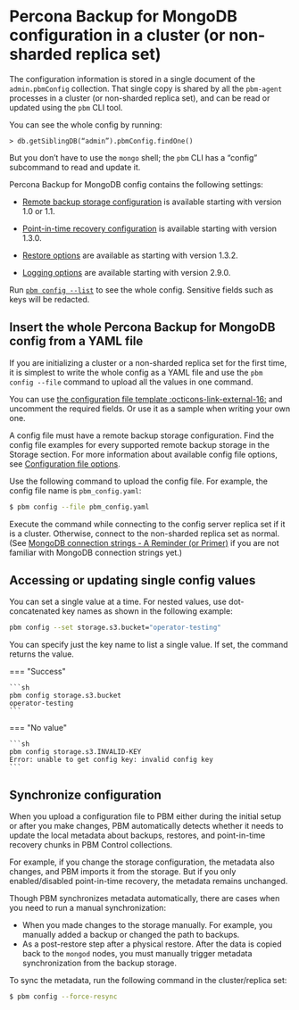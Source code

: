 # Percona Backup for MongoDB configuration in a cluster (or non-sharded replica set)

The configuration information is stored in a single document of the `admin.pbmConfig` collection. That single copy is shared by all the `pbm-agent` processes in a cluster (or non-sharded replica set), and can be read or updated using the `pbm` CLI tool.

You can see the whole config by running:

```{.javascript  data-prompt=">"}
> db.getSiblingDB(“admin”).pbmConfig.findOne()
```

But you don’t have to use the `mongo` shell; the `pbm` CLI has a “config” subcommand to read and update it.

Percona Backup for MongoDB config contains the following settings:

* [Remote backup storage configuration](configuration-options.md) is available starting with version 1.0 or 1.1.

* [Point-in-time recovery configuration](pitr-options.md) is available starting with version 1.3.0.

* [Restore options](restore-options.md) are available as starting with version 1.3.2.

* [Logging options](logging-options.md) are available starting with version 2.9.0.


Run [`pbm config --list`](../reference/pbm-commands.md#pbm-config) to see the whole config. Sensitive fields such as keys will be redacted.

## Insert the whole Percona Backup for MongoDB config from a YAML file

If you are initializing a cluster or a non-sharded replica set for the first time, it is simplest to write the whole config as a YAML file and use the
`pbm config --file` command to upload all the values in one command.

You can use [the configuration file template :octicons-link-external-16:](https://github.com/percona/percona-backup-mongodb/blob/v{{release}}/packaging/conf/pbm-conf-reference.yml) and uncomment the required fields. Or use it as a sample when writing your own one.

A config file must have a remote backup storage configuration. Find the config file examples for every supported remote backup storage in the Storage section. For more information about available config file options, see [Configuration file options](configuration-options.md).

Use the following command to upload the config file. For example, the config file name is `pbm_config.yaml`:

```{.bash data-prompt="$"}
$ pbm config --file pbm_config.yaml
```

Execute the command while connecting to the config server replica set if it is a
cluster. Otherwise, connect to the non-sharded replica set as normal. (See
[MongoDB connection strings - A Reminder (or Primer)](../details/authentication.md) if you are not familiar with MongoDB connection strings yet.)

## Accessing or updating single config values

You can set a single value at a time. For nested values, use dot-concatenated key names as shown in the following example:

```sh
pbm config --set storage.s3.bucket="operator-testing"
```

You can specify just the key name to list a single value.  If set, the command returns the value.

=== "Success"

    ```sh
    pbm config storage.s3.bucket
    operator-testing
    ```

=== "No value"

    ```sh
    pbm config storage.s3.INVALID-KEY
    Error: unable to get config key: invalid config key
    ``` 

## Synchronize configuration

When you upload a configuration file to PBM either during the initial setup or after you make changes, PBM automatically detects whether it needs to update the local metadata about backups, restores, and point-in-time recovery chunks  in PBM Control collections. 

For example, if you change the storage configuration, the metadata also changes, and PBM imports it from the storage. But if you only enabled/disabled point-in-time recovery, the metadata remains unchanged.

Though PBM synchronizes metadata automatically, there are cases when you need to run a manual synchronization:

* When you made changes to the storage manually. For example, you manually added a backup or changed the path to backups.
* As a post-restore step after a physical restore. After the data is copied back to the `mongod` nodes, you must manually trigger metadata synchronization from the backup storage.  

To sync the metadata, run the following command in the cluster/replica set:

```{.bash data-prompt="$"}
$ pbm config --force-resync
```

